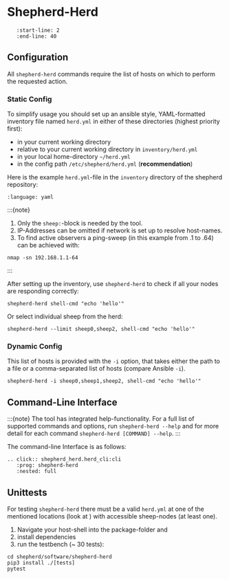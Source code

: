 # Shepherd-Herd

```{include} ../../software/shepherd-herd/README.md
   :start-line: 2
   :end-line: 40
```

## Configuration

All `shepherd-herd` commands require the list of hosts on which to perform the requested action.

### Static Config

To simplify usage you should set up an ansible style, YAML-formatted inventory file named `herd.yml` in either of these directories (highest priority first):

- in your current working directory
- relative to your current working directory in `inventory/herd.yml`
- in your local home-directory `~/herd.yml`
- in the config path `/etc/shepherd/herd.yml` (**recommendation**)

Here is the example `herd.yml`-file in the `inventory` directory of the shepherd repository:

```{literalinclude} ../../inventory/herd.yml
:language: yaml
```

:::{note}
1. Only the `sheep:`-block is needed by the tool.
2. IP-Addresses can be omitted if network is set up to resolve host-names.
3. To find active observers a ping-sweep (in this example from .1 to .64) can be achieved with:

```Shell
nmap -sn 192.168.1.1-64
```
:::

After setting up the inventory, use `shepherd-herd` to check if all your nodes are responding correctly:

```Shell
shepherd-herd shell-cmd "echo 'hello'"
```

Or select individual sheep from the herd:

```Shell
shepherd-herd --limit sheep0,sheep2, shell-cmd "echo 'hello'"
```

### Dynamic Config

This list of hosts is provided with the `-i` option, that takes either the path to a file or a comma-separated list of hosts (compare Ansible `-i`).

```Shell
shepherd-herd -i sheep0,sheep1,sheep2, shell-cmd "echo 'hello'"
```

## Command-Line Interface

:::{note}
The tool has integrated help-functionality. For a full list of supported commands and options, run `shepherd-herd --help` and for more detail for each command `shepherd-herd [COMMAND] --help`.
:::

The command-line Interface is as follows:

```{eval-rst}
.. click:: shepherd_herd.herd_cli:cli
   :prog: shepherd-herd
   :nested: full
```

## Unittests

For testing `shepherd-herd` there must be a valid `herd.yml` at one of the mentioned locations (look at [](#configuration)) with accessible sheep-nodes (at least one).

1. Navigate your host-shell into the package-folder and
2. install dependencies
3. run the testbench (~ 30 tests):

```Shell
cd shepherd/software/shepherd-herd
pip3 install ./[tests]
pytest
```
